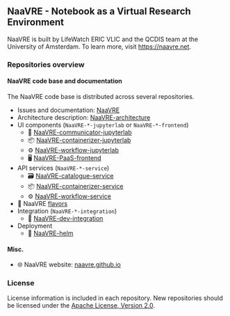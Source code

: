 ## NaaVRE - Notebook as a Virtual Research Environment

NaaVRE is built by LifeWatch ERIC VLIC and the QCDIS team at the University of Amsterdam. To learn more, visit https://naavre.net.

### Repositories overview

#### NaaVRE code base and documentation

The NaaVRE code base is distributed across several repositories.

- Issues and documentation: [NaaVRE](https://github.com/NaaVRE/NaaVRE)
- Architecture description: [NaaVRE-architecture](https://github.com/NaaVRE/NaaVRE-architecture)
- UI components (`NaaVRE-*-jupyterlab` or `NaaVRE-*-frontend`)
  - 🔀 [NaaVRE-communicator-jupyterlab](https://github.com/NaaVRE/NaaVRE-communicator-jupyterlab)
  - 📦 [NaaVRE-containerizer-jupyterlab](https://github.com/NaaVRE/NaaVRE-containerizer-jupyterlab)
  - ⚙️ [NaaVRE-workflow-jupyterlab](https://github.com/NaaVRE/NaaVRE-workflow-jupyterlab)
  - 🖥️ [NaaVRE-PaaS-frontend](https://github.com/NaaVRE/NaaVRE-PaaS-frontend)
- API services (`NaaVRE-*-service`)
  - 🗃️ [NaaVRE-catalogue-service](https://github.com/NaaVRE/NaaVRE-catalogue-service)
  - 📦 [NaaVRE-containerizer-service](https://github.com/NaaVRE/NaaVRE-containerizer-service)
  - ⚙️ [NaaVRE-workflow-service](https://github.com/NaaVRE/NaaVRE-workflow-service)
- 🍭 NaaVRE [flavors](https://github.com/NaaVRE/flavors)
- Integration (`NaaVRE-*-integration`)
  - 🔌 [NaaVRE-dev-integration](https://github.com/NaaVRE/NaaVRE-dev-integration)
- Deployment
  - 🚀 [NaaVRE-helm](https://github.com/NaaVRE/NaaVRE-helm/)

#### Misc.

- 🌐 NaaVRE website: [naavre.github.io](https://github.com/NaaVRE/naavre.github.io)

### License

License information is included in each repository. New repositories should be licensed under the [Apache License, Version 2.0](http://www.apache.org/licenses/LICENSE-2.0).
